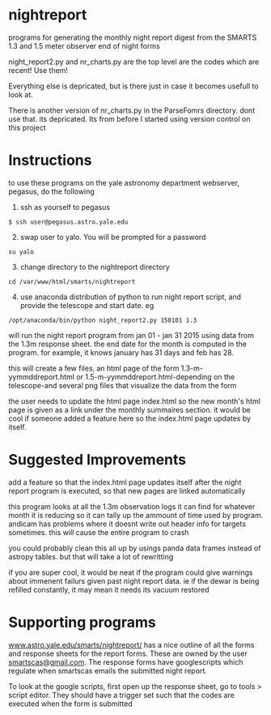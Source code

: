 nightreport
===========

programs for generating the monthly night report digest from the SMARTS 1.3 and 1.5 meter observer end of night forms

night_report2.py and nr_charts.py are the top level are the codes which are recent! Use them!

Everything else is depricated, but is there just in case it becomes usefull to look at.

There is another version of nr_charts.py in the ParseFomrs directory. dont use that. its depricated.
Its from before I started using version control on this project

Instructions
==========

to use these programs on the yale astronomy department webserver, pegasus, do the following

1) ssh as yourself to pegasus
```shell
$ ssh user@pegasus.astro.yale.edu
```

2) swap user to yalo. You will be prompted for a password
```shell
su yalo
```

3) change directory to the nightreport directory
```shell
cd /var/www/html/smarts/nightreport
```

4) use anaconda distribution of python to run night report script, and provide the telescope and start date. eg
```shell
/opt/anaconda/bin/python night_report2.py 150101 1.3
```
will run the night report program from jan 01 - jan 31 2015 using data from the 1.3m response sheet. the end date for the month is computed in the program. for example, it knows january has 31 days and feb has 28.

this will create a few files, an html page of the form 1.3-m-yymmddreport.html or 1.5-m-yymmddreport.html-depending on the telescope-and several png files that visualize the data from the form

the user needs to update the html page index.html so the new month's html page is given as a link under the monthly summaires section. 
it would be cool if someone added a feature here so the index.html page updates by itself.

Suggested Improvements
====================
add a feature so that the index.html page updates itself after the night report program is executed, so that new pages are linked automatically

this program looks at all the 1.3m observation logs it can find for whatever month it is reducing so it can tally up the ammount of time used by program. andicam has problems where it doesnt write out header info for targets sometimes. this will cause the entire program to crash

you could probably clean this all up by usings panda data frames instead of astropy tables. but that will take a lot of rewritting

if you are super cool, it would be neat if the program could give warnings about immenent failurs given past night report data. ie if the dewar is being refilled constantly, it may mean it needs its vacuum restored

Supporting programs
================
www.astro.yale.edu/smarts/nightreport/ has a nice outline of all the forms and response sheets for the report forms.
These are owned by the user smartscas@gmail.com. The response forms have googlescripts which regulate when smartscas emails the submitted night report. 

To look at the google scripts, first open up the response sheet, go to tools > script editor. They should have a trigger set such that the codes are executed when the form is submitted

